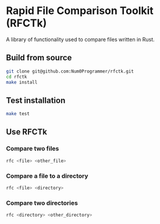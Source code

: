 # Rapid File Comparison Toolkit (RFCTk)
A library of functionality used to compare files written in Rust.

## Build from source
```sh
git clone git@github.com:Num0Programmer/rfctk.git
cd rfctk
make install
```


## Test installation

```sh
make test
```


## Use RFCTk

### Compare two files
```sh
rfc <file> <other_file>
```

### Compare a file to a directory
```sh
rfc <file> <directory>
```

### Compare two directories
```sh
rfc <directory> <other_directory>
```

